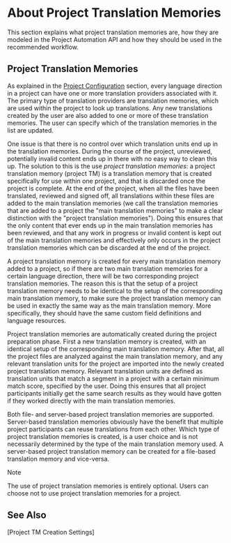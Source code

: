 About Project Translation Memories
=====
This section explains what project translation memories are, how they are modeled in the Project Automation API and how they should be used in the recommended workflow.

Project Translation Memories
------
As explained in the [Project Configuration](project_configuration.md) section, every language direction in a project can have one or more translation providers associated with it. The primary type of translation providers are translation memories, which are used within the project to look up translations. Any new translations created by the user are also added to one or more of these translation memories. The user can specify which of the translation memories in the list are updated.

One issue is that there is no control over which translation units end up in the translation memories. During the course of the project, unreviewed, potentially invalid content ends up in there with no easy way to clean this up. The solution to this is the use *project translation memories*: a project translation memory (project TM) is a translation memory that is created specifically for use within one project, and that is discarded once the project is complete. At the end of the project, when all the files have been translated, reviewed and signed off, all translations within these files are added to the main translation memories (we call the translation memories that are added to a project the "main translation memories" to make a clear distinction with the "project translation memories"). Doing this ensures that the only content that ever ends up in the main translation memories has been reviewed, and that any work in progress or invalid content is kept out of the main translation memories and effectively only occurs in the project translation memories which can be discarded at the end of the project.

A project translation memory is created for every main translation memory added to a project, so if there are two main translation memories for a certain language direction, there will be two corresponding project translation memories. The reason this is that the setup of a project translation memory needs to be identical to the setup of the corresponding main translation memory, to make sure the project translation memory can be used in exactly the same way as the main translation memory. More specifically, they should have the same custom field definitions and language resources.

Project translation memories are automatically created during the project preparation phase. First a new translation memory is created, with an identical setup of the corresponding main translation memory. After that, all the project files are analyzed against the main translation memory, and any relevant translation units for the project are imported into the newly created project translation memory. Relevant translation units are defined as translation units that match a segment in a project with a certain minimum match score, specified by the user. Doing this ensures that all project participants initially get the same search results as they would have gotten if they worked directly with the main translation memories.

Both file- and server-based project translation memories are supported. Server-based translation memories obviously have the benefit that multiple project participants can reuse translations from each other. Which type of project translation memories is created, is a user choice and is not necessarily determined by the type of the main translation memory used. A server-based project translation memory can be created for a file-based translation memory and vice-versa.

> [!Note]
> 
> The use of project translation memories is entirely optional. Users can choose not to use project translation memories for a project.

See Also
-------
[Project TM Creation Settings]
